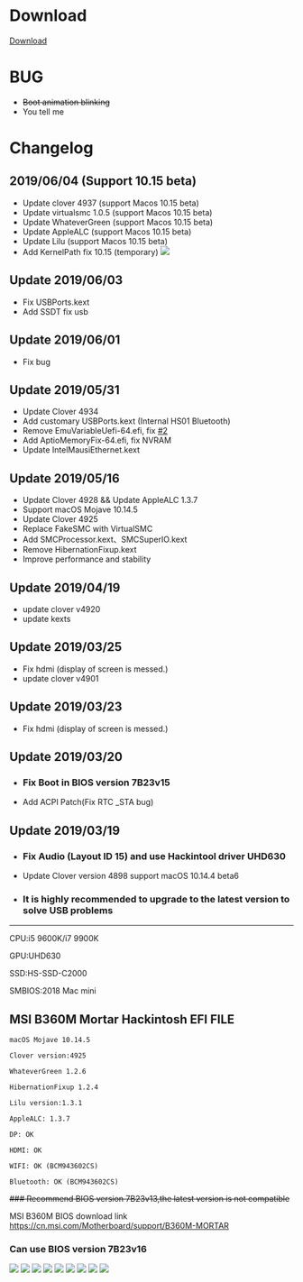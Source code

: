 # Download
[Download](https://github.com/OCD0711/MSI-B360M-EFI/releases "点击跳转下载页")

# BUG
* ~~Boot animation blinking~~
* You tell me

# Changelog

## 2019/06/04 (Support 10.15 beta)
* Update clover 4937 (support Macos 10.15 beta)
* Update virtualsmc 1.0.5 (support Macos 10.15 beta)
* Update WhateverGreen (support Macos 10.15 beta)
* Update AppleALC (support Macos 10.15 beta)
* Update Lilu (support Macos 10.15 beta)
* Add KernelPath fix 10.15 (temporary)
![](img/WX20190604-122707.png)


## Update 2019/06/03
* Fix USBPorts.kext
* Add SSDT fix usb

## Update 2019/06/01
* Fix bug

## Update 2019/05/31
* Update Clover 4934
* Add customary USBPorts.kext (Internal HS01  Bluetooth)
* Remove EmuVariableUefi-64.efi, fix [#2](https://github.com/OCD0711/MSI-B360M-EFI/issues/2)
* Add AptioMemoryFix-64.efi, fix NVRAM
* Update IntelMausiEthernet.kext

## Update 2019/05/16
* Update Clover 4928 && Update AppleALC 1.3.7
* Support macOS Mojave 10.14.5
* Update Clover 4925
* Replace FakeSMC with VirtualSMC
* Add SMCProcessor.kext、SMCSuperIO.kext
* Remove HibernationFixup.kext
* Improve performance and stability

## Update 2019/04/19
* update clover v4920
* update kexts

## Update 2019/03/25
* Fix hdmi (display of screen is messed.)
* update clover v4901

## Update 2019/03/23
* Fix hdmi (display of screen is messed.)

## Update 2019/03/20

* ### Fix Boot in BIOS version 7B23v15
* Add ACPI Patch(Fix RTC _STA bug)

## Update 2019/03/19

* ### Fix Audio (Layout ID 15) and use Hackintool driver UHD630
* Update Clover version 4898 support macOS 10.14.4 beta6

* ### It is highly recommended to upgrade to the latest version to solve USB problems

***

CPU:i5 9600K/i7 9900K

GPU:UHD630

SSD:HS-SSD-C2000

SMBIOS:2018 Mac mini


## MSI B360M Mortar Hackintosh EFI FILE

    macOS Mojave 10.14.5

    Clover version:4925

    WhateverGreen 1.2.6

    HibernationFixup 1.2.4

    Lilu version:1.3.1

    AppleALC: 1.3.7

    DP: OK

    HDMI: OK

    WIFI: OK (BCM943602CS)

    Bluetooth: OK (BCM943602CS)
    
~~### Recommend BIOS version 7B23v13,the latest version is not compatible~~

MSI B360M BIOS download link https://cn.msi.com/Motherboard/support/B360M-MORTAR

### Can use BIOS version 7B23v16

![](img/006tKfTcgy1g193yl960mj30ra08f0t9.jpg)
![](img/WX20190604-124112.png)
![](img/006tKfTcgy1g17x5ls3paj30ga09tdhs.jpg)
![](img/006tKfTcgy1g17x68tjztj30ik0dudh9.jpg)
![](img/006tKfTcgy1g17x6jwyfcj30ik0dujsm.jpg)
![](img/WX20190601-151909@2x.png)
![](img/006tKfTcgy1g17x7ud2cmj30kv0eg0v8.jpg)
![](img/006tKfTcgy1g17x88sq7lj30kv0eg0ve.jpg)
![](img/WX20190601-151442@2x.png)
